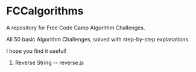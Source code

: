 # FCCalgorithms

A repository for Free Code Camp Algorithm Challenges.

All 50 basic Algorithm Challenges, solved with step-by-step explanations. 

I hope you find it useful!

1. Reverse String -- reverse.js
